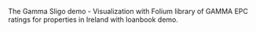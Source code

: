 
  The Gamma Sligo demo - Visualization with Folium library of GAMMA EPC ratings for properties in Ireland with loanbook demo.

